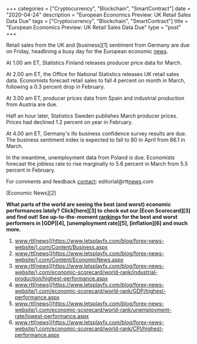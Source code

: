 +++
categories = ["Cryptocurrency", "Blockchain", "SmartContract"]
date = "2020-04-24"
description = "European Economics Preview: UK Retail Sales Data Due"
tags = ["Cryptocurrency", "Blockchain", "SmartContract"]
title = "European Economics Preview: UK Retail Sales Data Due"
type = "post"
+++

Retail sales from the UK and [business][1] sentiment from Germany are
due on Friday, headlining a busy day for the European economic [news](https://www.letsplayfx.com/blog/forex-news-website/).

At 1.00 am ET, Statistics Finland releases producer price data for
March.

At 2.00 am ET, the Office for National Statistics releases UK retail
sales data. Economists forecast retail sales to fall 4 percent on month
in March, following a 0.3 percent drop in February.

At 3.00 am ET, producer prices data from Spain and industrial production
from Austria are due.

Half an hour later, Statistics Sweden publishes March producer prices.
Prices had declined 1.2 percent on year in February.

At 4.00 am ET, Germany's ifo business confidence survey results are due.
The business sentiment index is expected to fall to 80 in April from
86.1 in March.

In the meantime, unemployment data from Poland is due. Economists
forecast the jobless rate to rise marginally to 5.6 percent in March
from 5.5 percent in February.

For comments and feedback [contact](https://www.playgroundfx.com/contact/): editorial@rtt[news](https://www.letsplayfx.com/blog/forex-news-website/).com

[Economic News][2]

 **What parts of the world are seeing the best (and worst) economic
performances lately? Click[here][3] to check out our [Econ Scorecard][3]
and find out! See up-to-the-moment [ranking](https://www.playgroundfx.com/blog/crypto-exchange-ranking/)s for the best and worst
performers in [GDP][4], [unemployment rate][5], [inflation][6] and much
more.**

   1. www.rtt[news](https://www.letsplayfx.com/blog/forex-news-website/).com/Content/Business.aspx
   2. www.rtt[news](https://www.letsplayfx.com/blog/forex-news-website/).com/Content/EconomicNews.aspx
   3. www.rtt[news](https://www.letsplayfx.com/blog/forex-news-website/).com/economic-scorecard/world-rank/industrial-production/highest-performance.aspx
   4. www.rtt[news](https://www.letsplayfx.com/blog/forex-news-website/).com/economic-scorecard/world-rank/GDP/highest-performance.aspx
   5. www.rtt[news](https://www.letsplayfx.com/blog/forex-news-website/).com/economic-scorecard/world-rank/unemployment-rate/lowest-performance.aspx
   6. www.rtt[news](https://www.letsplayfx.com/blog/forex-news-website/).com/economic-scorecard/world-rank/CPI/highest-performance.aspx